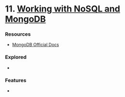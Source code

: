 # 11. [Working with NoSQL and MongoDB](https://github.com/jeff-pedro/learn-node-complete-guide/tree/11-nosql)

### Resources
* [MongoDB Official Docs]()

### Explored
* 

### Features
* 